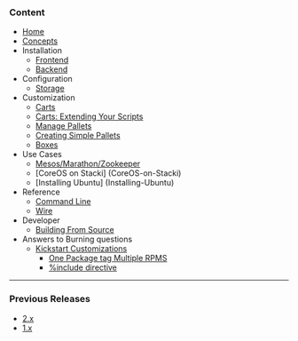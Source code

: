 ### Content

* [Home](Home)
* [Concepts](Concepts)
* Installation
  * [Frontend](Frontend-Installation)
  * [Backend](Backend-Installation)
* Configuration
  * [Storage](Storage-Configuration)
* Customization
  * [Carts](Carts)
  * [Carts: Extending Your Scripts](Extend-Your-Scripts)
  * [Manage Pallets](Manage-Pallets)
  * [Creating Simple Pallets](Creating-Simple-Pallets)
  * [Boxes](Boxes) 
* Use Cases
  * [Mesos/Marathon/Zookeeper](Mesos-Marathon-Zookeeper-Use-Case)
  * [CoreOS on Stacki] (CoreOS-on-Stacki)
  * [Installing Ubuntu] (Installing-Ubuntu)
* Reference
  * [Command Line](CLI-documentation) 
  * [Wire](Wire-Reference)
* Developer
  * [Building From Source](Building-From-Source)
* Answers to Burning questions
  * [Kickstart Customizations](Kickstart-Customizations)
    * [One Package tag Multiple RPMS](One-package-tag-for-multiple-rpms)
    * [%include directive](include-directive)

***

### Previous Releases 

* [2.x](https://github.com/StackIQ/stacki-documentation-2.x/wiki)
* [1.x](https://github.com/StackIQ/stacki-documentation-1.x/wiki)


